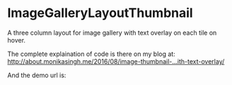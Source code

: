 # ImageGalleryLayoutThumbnail
A three column layout for image gallery with text overlay on each tile on hover.

The complete explaination of code is there on my blog at:
http://about.monikasingh.me/2016/08/image-thumbnail-…ith-text-overlay/

And the demo url is:
